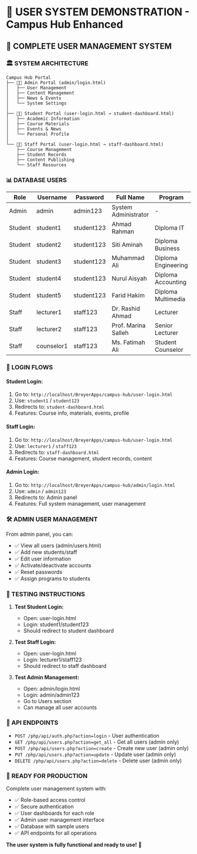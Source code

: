 # 👥 USER SYSTEM DEMONSTRATION - Campus Hub Enhanced

## 🎯 **COMPLETE USER MANAGEMENT SYSTEM**

### **🏛️ SYSTEM ARCHITECTURE**

```
Campus Hub Portal
├── 👨‍💼 Admin Portal (admin/login.html)
│   ├── User Management
│   ├── Content Management  
│   ├── News & Events
│   └── System Settings
│
├── 👨‍🎓 Student Portal (user-login.html → student-dashboard.html)
│   ├── Academic Information
│   ├── Course Materials
│   ├── Events & News
│   └── Personal Profile
│
└── 👨‍🏫 Staff Portal (user-login.html → staff-dashboard.html)
    ├── Course Management
    ├── Student Records
    ├── Content Publishing
    └── Staff Resources
```

### **📊 DATABASE USERS**

| Role | Username | Password | Full Name | Program |
|------|----------|----------|-----------|---------|
| Admin | admin | admin123 | System Administrator | - |
| Student | student1 | student123 | Ahmad Rahman | Diploma IT |
| Student | student2 | student123 | Siti Aminah | Diploma Business |
| Student | student3 | student123 | Muhammad Ali | Diploma Engineering |
| Student | student4 | student123 | Nurul Aisyah | Diploma Accounting |
| Student | student5 | student123 | Farid Hakim | Diploma Multimedia |
| Staff | lecturer1 | staff123 | Dr. Rashid Ahmad | Lecturer |
| Staff | lecturer2 | staff123 | Prof. Marina Salleh | Senior Lecturer |
| Staff | counselor1 | staff123 | Ms. Fatimah Ali | Student Counselor |

### **🔐 LOGIN FLOWS**

#### **Student Login:**
1. Go to: `http://localhost/BreyerApps/campus-hub/user-login.html`
2. Use: `student1` / `student123`
3. Redirects to: `student-dashboard.html`
4. Features: Course info, materials, events, profile

#### **Staff Login:**
1. Go to: `http://localhost/BreyerApps/campus-hub/user-login.html`
2. Use: `lecturer1` / `staff123`
3. Redirects to: `staff-dashboard.html`
4. Features: Course management, student records, content

#### **Admin Login:**
1. Go to: `http://localhost/BreyerApps/campus-hub/admin/login.html`
2. Use: `admin` / `admin123`
3. Redirects to: Admin panel
4. Features: Full system management, user management

### **🛠️ ADMIN USER MANAGEMENT**

From admin panel, you can:
- ✅ View all users (admin/users.html)
- ✅ Add new students/staff
- ✅ Edit user information
- ✅ Activate/deactivate accounts
- ✅ Reset passwords
- ✅ Assign programs to students

### **🎯 TESTING INSTRUCTIONS**

1. **Test Student Login:**
   - Open: user-login.html
   - Login: student1/student123
   - Should redirect to student dashboard

2. **Test Staff Login:**
   - Open: user-login.html  
   - Login: lecturer1/staff123
   - Should redirect to staff dashboard

3. **Test Admin Management:**
   - Open: admin/login.html
   - Login: admin/admin123
   - Go to Users section
   - Can manage all user accounts

### **🔧 API ENDPOINTS**

- `POST /php/api/auth.php?action=login` - User authentication
- `GET /php/api/users.php?action=get_all` - Get all users (admin only)
- `POST /php/api/users.php?action=create` - Create new user (admin only)
- `PUT /php/api/users.php?action=update` - Update user (admin only)
- `DELETE /php/api/users.php?action=delete` - Delete user (admin only)

### **🎉 READY FOR PRODUCTION**

Complete user management system with:
- ✅ Role-based access control
- ✅ Secure authentication  
- ✅ User dashboards for each role
- ✅ Admin user management interface
- ✅ Database with sample users
- ✅ API endpoints for all operations

**The user system is fully functional and ready to use!** 🚀
